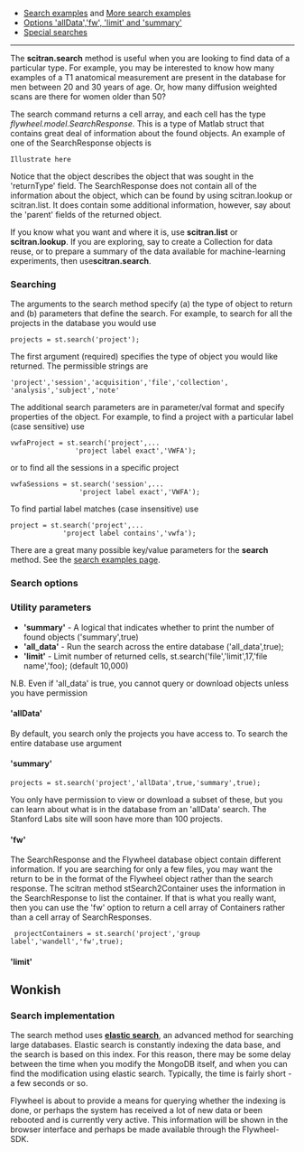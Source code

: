* [Search examples](Search-examples) and [More search examples](https://github.com/scitran/client/blob/master/scripts/s_stSearches.m)
* [Options 'allData','fw', 'limit' and 'summary' ](Search#search-options)
* [Special searches](Special-search-parameters)

***

The **scitran.search** method is useful when you are looking to find data of a particular type. For example, you may be interested to know how many examples of a T1 anatomical measurement are present in the database for men between 20 and 30 years of age. Or, how many diffusion weighted scans are there for women older than 50?  

The search command returns a cell array, and each cell has the type _flywheel.model.SearchResponse_.  This is a type of Matlab struct that contains great deal of information about the found objects. An example of one of the SearchResponse objects is 

```
Illustrate here
```

Notice that the object describes the object that was sought in the 'returnType' field. The SearchResponse does not contain all of the information about the object, which can be found by using scitran.lookup or scitran.list.  It does contain some additional information, however, say about the 'parent' fields of the returned object.

If you know what you want and where it is, use **scitran.list** or **scitran.lookup**.  If you are exploring, say to create a Collection for data reuse, or to prepare a summary of the data available for machine-learning experiments, then use**scitran.search**.

### Searching
The arguments to the search method specify (a) the type of object to return and (b) parameters that define the search. For example, to search for all the projects in the database you would use

    projects = st.search('project');

The first argument (required) specifies the type of object you would like returned. The permissible strings are
```
'project','session','acquisition','file','collection', 'analysis','subject','note'
```

The additional search parameters are in parameter/val format and specify properties of the object.  For example, to find a project with a particular label (case sensitive) use
```
vwfaProject = st.search('project',...
                'project label exact','VWFA');
```
or to find all the sessions in a specific project 
```
vwfaSessions = st.search('session',...
                 'project label exact','VWFA');
```
To find partial label matches (case insensitive) use
```
project = st.search('project',...
             'project label contains','vwfa');
```
There are a great many possible key/value parameters for the **search** method. See the [search examples page](Search-examples).

### Search options
### Utility parameters

* **'summary'**  - A logical that indicates whether to print the number of found objects ('summary',true)
* **'all_data'** - Run the search across the entire database ('all_data',true); 
* **'limit'**    - Limit number of returned cells, st.search('file','limit',17,'file name','foo); (default 10,000)

N.B. Even if 'all_data' is true, you cannot query or download objects unless you have permission

#### 'allData'

By default, you search only the projects you have access to.  To search the entire database use argument

#### 'summary'
    projects = st.search('project','allData',true,'summary',true);

You only have permission to view or download a subset of these, but you can learn about what is in the database from an 'allData' search.  The Stanford Labs site will soon have more than 100 projects.

#### 'fw'
The SearchResponse and the Flywheel database object contain different information.  If you are searching for only a few files, you may want the return to be in the format of the Flywheel object rather than the search response.  The scitran method stSearch2Container uses the information in the SearchResponse to list the container.  If that is what you really want, then you can use the 'fw' option to return a cell array of Containers rather than a cell array of SearchResponses.

     projectContainers = st.search('project','group label','wandell','fw',true);

#### 'limit'

## Wonkish

### Search implementation
The search method uses [**elastic search**](https://www.elastic.co/), an advanced method for searching large databases.  Elastic search is constantly indexing the data base, and the search is based on this index. For this reason, there may be some delay between the time when you modify the MongoDB itself, and when you can find the modification using elastic search. Typically, the time is fairly short - a few seconds or so. 

Flywheel is about to provide a means for querying whether the indexing is done, or perhaps the system has received a lot of new data or been rebooted and is currently very active.  This information will be shown in the browser interface and perhaps be made available through the Flywheel-SDK.



